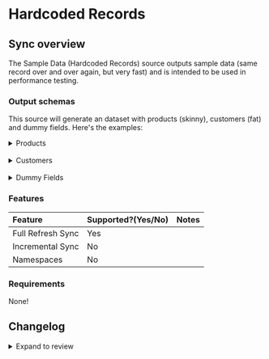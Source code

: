 # Hardcoded Records

## Sync overview

The Sample Data (Hardcoded Records) source outputs sample data (same record over and over again, but very fast) and is intended to be used in performance testing.

### Output schemas

This source will generate an dataset with products (skinny), customers (fat) and dummy fields. Here's the examples:

<details>
<summary>Products</summary>

```json
{
  "id": 1,
  "make": "Mazda",
  "model": "MX-5",
  "year": 2008,
  "price": 2869,
  "created_at": "2022-02-01T17:02:19+00:00",
  "updated_at": "2022-11-01T17:02:19+00:00"
}
```

</details>

<br />

<details>
<summary>Customers</summary>

```json
{
  "id": 6569096478909,
  "email": "test@test.com",
  "created_at": "2023-04-13T02:30:04-07:00",
  "updated_at": "2023-04-24T06:53:48-07:00",
  "first_name": "New Test",
  "last_name": "Customer",
  "orders_count": 0,
  "state": "disabled",
  "total_spent": 0.0,
  "last_order_id": null,
  "note": "updated_mon_24.04.2023",
  "verified_email": true,
  "multipass_identifier": null,
  "tax_exempt": false,
  "tags": "",
  "last_order_name": null,
  "currency": "USD",
  "phone": "+380639379992",
  "addresses": [
    {
      "id": 8092523135165,
      "customer_id": 6569096478909,
      "first_name": "New Test",
      "last_name": "Customer",
      "company": "Test Company",
      "address1": "My Best Accent",
      "address2": "",
      "city": "Fair Lawn",
      "province": "New Jersey",
      "country": "United States",
      "zip": "07410",
      "phone": "",
      "name": "New Test Customer",
      "province_code": "NJ",
      "country_code": "US",
      "country_name": "United States",
      "default": true
    }
  ],
  "accepts_marketing": true,
  "accepts_marketing_updated_at": "2023-04-13T02:30:04-07:00",
  "marketing_opt_in_level": "single_opt_in",
  "tax_exemptions": "[]",
  "email_marketing_consent": {
    "state": "subscribed",
    "opt_in_level": "single_opt_in",
    "consent_updated_at": "2023-04-13T02:30:04-07:00"
  },
  "sms_marketing_consent": {
    "state": "not_subscribed",
    "opt_in_level": "single_opt_in",
    "consent_updated_at": null,
    "consent_collected_from": "SHOPIFY"
  },
  "admin_graphql_api_id": "gid://shopify/Customer/6569096478909",
  "default_address": {
    "id": 8092523135165,
    "customer_id": 6569096478909,
    "first_name": "New Test",
    "last_name": "Customer",
    "company": "Test Company",
    "address1": "My Best Accent",
    "address2": "",
    "city": "Fair Lawn",
    "province": "New Jersey",
    "country": "United States",
    "zip": "07410",
    "phone": "",
    "name": "New Test Customer",
    "province_code": "NJ",
    "country_code": "US",
    "country_name": "United States",
    "default": true
  },
  "shop_url": "airbyte-integration-test"
}
```

</details>

<br />

<details>
<summary>Dummy Fields</summary>

```json
{
  "field1": "valuevaluevaluevaluevalue1",
  "field2": "valuevaluevaluevaluevalue1",
  "field3": "valuevaluevaluevaluevalue1",
  "field4": "valuevaluevaluevaluevalue1",
  "field5": "valuevaluevaluevaluevalue1"
}
```

</details>

### Features

| Feature           | Supported?\(Yes/No\) | Notes |
|:------------------|:---------------------|:------|
| Full Refresh Sync | Yes                  |       |
| Incremental Sync  | No                   |       |
| Namespaces        | No                   |       |


### Requirements

None!

## Changelog

<details>
  <summary>Expand to review</summary>

| Version | Date       | Pull Request                                             | Subject                  |
|:--------|:-----------|:---------------------------------------------------------|:-------------------------|
| 0.0.38 | 2025-04-25 | [53640](https://github.com/airbytehq/airbyte/pull/53640) | tests(source-hardcoded-records): replace CAT with FAST Airbyte Standard Tests |
| 0.0.37 | 2025-04-19 | [58217](https://github.com/airbytehq/airbyte/pull/58217) | Update dependencies |
| 0.0.36 | 2025-04-12 | [57728](https://github.com/airbytehq/airbyte/pull/57728) | Update dependencies |
| 0.0.35 | 2025-04-05 | [57091](https://github.com/airbytehq/airbyte/pull/57091) | Update dependencies |
| 0.0.34 | 2025-03-29 | [56656](https://github.com/airbytehq/airbyte/pull/56656) | Update dependencies |
| 0.0.33 | 2025-03-22 | [56044](https://github.com/airbytehq/airbyte/pull/56044) | Update dependencies |
| 0.0.32 | 2025-03-08 | [55481](https://github.com/airbytehq/airbyte/pull/55481) | Update dependencies |
| 0.0.31 | 2025-03-04 | [55196](https://github.com/airbytehq/airbyte/pull/55196) | fix(source-hardcoded-records): use latest CDK |
| 0.0.30 | 2025-03-01 | [54814](https://github.com/airbytehq/airbyte/pull/54814) | Update dependencies |
| 0.0.29 | 2025-02-22 | [54304](https://github.com/airbytehq/airbyte/pull/54304) | Update dependencies |
| 0.0.28 | 2025-02-15 | [53810](https://github.com/airbytehq/airbyte/pull/53810) | Update dependencies |
| 0.0.27 | 2025-02-10 | [53607](https://github.com/airbytehq/airbyte/pull/53607) | fix: pin CDK version and declare Python 3.12 support for source-hardcoded-records |
| 0.0.26 | 2025-02-01 | [52749](https://github.com/airbytehq/airbyte/pull/52749) | Update dependencies |
| 0.0.25 | 2025-01-25 | [52269](https://github.com/airbytehq/airbyte/pull/52269) | Update dependencies |
| 0.0.24 | 2025-01-11 | [51223](https://github.com/airbytehq/airbyte/pull/51223) | Update dependencies |
| 0.0.23 | 2025-01-04 | [50895](https://github.com/airbytehq/airbyte/pull/50895) | Update dependencies |
| 0.0.22 | 2024-12-28 | [50626](https://github.com/airbytehq/airbyte/pull/50626) | Update dependencies |
| 0.0.21 | 2024-12-21 | [50140](https://github.com/airbytehq/airbyte/pull/50140) | Update dependencies |
| 0.0.20 | 2024-12-14 | [49653](https://github.com/airbytehq/airbyte/pull/49653) | Update dependencies |
| 0.0.19 | 2024-12-11 | [48976](https://github.com/airbytehq/airbyte/pull/48976) | Update dependencies |
| 0.0.18 | 2024-11-25 | [48669](https://github.com/airbytehq/airbyte/pull/48669) | Starting with this version, the Docker image is now rootless. Please note that this and future versions will not be compatible with Airbyte versions earlier than 0.64 |
| 0.0.17 | 2024-10-28 | [47052](https://github.com/airbytehq/airbyte/pull/47052) | Update dependencies |
| 0.0.16 | 2024-10-12 | [46773](https://github.com/airbytehq/airbyte/pull/46773) | Update dependencies |
| 0.0.15 | 2024-10-05 | [46492](https://github.com/airbytehq/airbyte/pull/46492) | Update dependencies |
| 0.0.14 | 2024-09-28 | [46200](https://github.com/airbytehq/airbyte/pull/46200) | Update dependencies |
| 0.0.13 | 2024-09-21 | [45756](https://github.com/airbytehq/airbyte/pull/45756) | Update dependencies |
| 0.0.12 | 2024-09-14 | [45496](https://github.com/airbytehq/airbyte/pull/45496) | Update dependencies |
| 0.0.11 | 2024-09-07 | [45280](https://github.com/airbytehq/airbyte/pull/45280) | Update dependencies |
| 0.0.10 | 2024-09-03 | [45097](https://github.com/airbytehq/airbyte/pull/45097) | Update CDK version to ^5 |
| 0.0.9 | 2024-08-31 | [45003](https://github.com/airbytehq/airbyte/pull/45003) | Update dependencies |
| 0.0.8 | 2024-08-24 | [44630](https://github.com/airbytehq/airbyte/pull/44630) | Update dependencies |
| 0.0.7 | 2024-08-17 | [44331](https://github.com/airbytehq/airbyte/pull/44331) | Update dependencies |
| 0.0.6 | 2024-08-12 | [43823](https://github.com/airbytehq/airbyte/pull/43823) | Update dependencies |
| 0.0.5 | 2024-08-10 | [43645](https://github.com/airbytehq/airbyte/pull/43645) | Update dependencies |
| 0.0.4 | 2024-08-03 | [43244](https://github.com/airbytehq/airbyte/pull/43244) | Update dependencies |
| 0.0.3 | 2024-07-29 | [42850](https://github.com/airbytehq/airbyte/pull/42850) | Update Airbyte CDK to v4 |
| 0.0.2 | 2024-07-27 | [42828](https://github.com/airbytehq/airbyte/pull/42828) | Update dependencies |
| 0.0.1 | 2024-07-23 | [42434](https://github.com/airbytehq/airbyte/pull/42434) | Initial Release |

</details>

